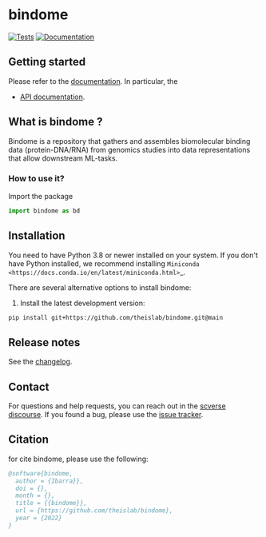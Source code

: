 # bindome

[![Tests][badge-tests]][link-tests]
[![Documentation][badge-docs]][link-docs]

[badge-tests]: https://img.shields.io/github/workflow/status/ilibarra/bindome/Test/main
[link-tests]: https://github.com/theislab/bindome/actions/workflows/test.yml
[badge-docs]: https://img.shields.io/readthedocs/bindome

## Getting started

Please refer to the [documentation][link-docs]. In particular, the

-   [API documentation][link-api].

## What is bindome ?

Bindome is a repository that gathers and assembles biomolecular binding data (protein-DNA/RNA) from genomics studies into data representations that allow downstream ML-tasks.

### How to use it?

Import the package

```python
import bindome as bd
```

## Installation

You need to have Python 3.8 or newer installed on your system. If you don't have
Python installed, we recommend installing `Miniconda <https://docs.conda.io/en/latest/miniconda.html>`\_.

There are several alternative options to install bindome:

<!--
1) Install the latest release of `bindome` from `PyPI <https://pypi.org/project/bindome/>`_:

```bash
pip install bindome
```
-->

1. Install the latest development version:

```bash
pip install git+https://github.com/theislab/bindome.git@main
```

## Release notes

See the [changelog][changelog].

## Contact

For questions and help requests, you can reach out in the [scverse discourse][scverse-discourse].
If you found a bug, please use the [issue tracker][issue-tracker].

## Citation

for cite bindome, please use the following:

```bibtex
@software{bindome,
  author = {Ibarra}},
  doi = {},
  month = {},
  title = {{bindome}},
  url = {https://github.com/theislab/bindome},
  year = {2022}
}
```

[scverse-discourse]: https://discourse.scverse.org/
[issue-tracker]: https://github.com/theislab/bindome/issues
[changelog]: https://bindome.readthedocs.io/en/latest/changelog.html
[link-docs]: https://bindome.readthedocs.io/en/latest/#
[link-api]: https://bindome.readthedocs.io/en/latest/api.html
